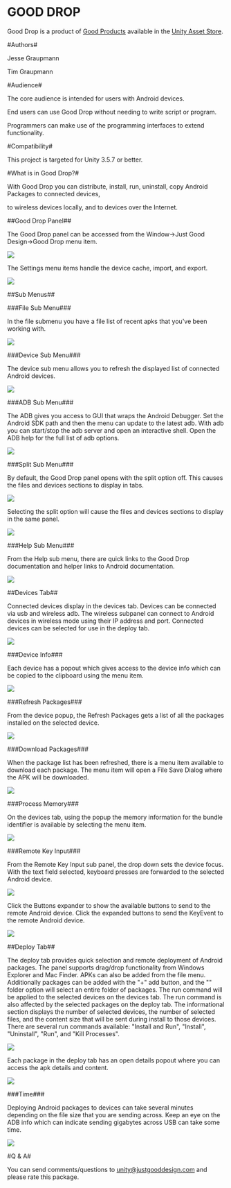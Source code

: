 GOOD DROP
===

Good Drop is a product of [Good Products](README.md) available in the [Unity Asset Store](https://www.assetstore.unity3d.com/#/content/5424).


#Authors#

Jesse Graupmann

Tim Graupmann


#Audience#

The core audience is intended for users with Android devices.

End users can use Good Drop without needing to write script or program.

Programmers can make use of the programming interfaces to extend functionality.


#Compatibility#

This project is targeted for Unity 3.5.7 or better.


#What is in Good Drop?#

With Good Drop you can distribute, install, run, uninstall, copy Android Packages to connected devices,

to wireless devices locally, and to devices over the Internet.

##Good Drop Panel##

The Good Drop panel can be accessed from the Window->Just Good Design->Good Drop menu item.

<img src="http://d3j5vwomefv46c.cloudfront.net/photos/large/788463715.png?1373238943"/>

The Settings menu items handle the device cache, import, and export.

<img src="http://d3j5vwomefv46c.cloudfront.net/photos/large/788466787.png?1373240063"/>

##Sub Menus##

###File Sub Menu###

In the file submenu you have a file list of recent apks that you've been working with.

<img src="http://d3j5vwomefv46c.cloudfront.net/photos/large/788466259.png?1373239878"/>

###Device Sub Menu###

The device sub menu allows you to refresh the displayed list of connected Android devices.

<img src="http://d3j5vwomefv46c.cloudfront.net/photos/large/788468551.png?1373240732"/>

###ADB Sub Menu###

The ADB gives you access to GUI that wraps the Android Debugger. Set the Android SDK path and then the menu can update to the latest adb. With adb you can start/stop the adb server and open an interactive shell. Open the ADB help for the full list of adb options.

<img src="http://d3j5vwomefv46c.cloudfront.net/photos/large/788469064.png?1373240924"/>

###Split Sub Menu###

By default, the Good Drop panel opens with the split option off. This causes the files and devices sections to display in tabs.

<img src="http://d3j5vwomefv46c.cloudfront.net/photos/large/788464225.png?1373239135"/>

Selecting the split option will cause the files and devices sections to display in the same panel.

<img src="http://d3j5vwomefv46c.cloudfront.net/photos/large/788464662.png?1373239303"/>

###Help Sub Menu###

From the Help sub menu, there are quick links to the Good Drop documentation and helper links to Android documentation.

<img src="http://d3j5vwomefv46c.cloudfront.net/photos/large/788469590.png?1373241136"/>

##Devices Tab##

Connected devices display in the devices tab. Devices can be connected via usb and wireless adb. The wireless subpanel can connect to Android devices in wireless mode using their IP address and port. Connected devices can be selected for use in the deploy tab.

<img src="http://d3j5vwomefv46c.cloudfront.net/photos/large/788474831.png?1373243173"/>

###Device Info###

Each device has a popout which gives access to the device info which can be copied to the clipboard using the menu item.

<img src="http://d3j5vwomefv46c.cloudfront.net/photos/large/788476660.png?1373243837"/>

###Refresh Packages###

From the device popup, the Refresh Packages gets a list of all the packages installed on the selected device.

<img src="http://d3j5vwomefv46c.cloudfront.net/photos/large/788477414.png?1373244119"/>

###Download Packages###

When the package list has been refreshed, there is a menu item available to download each package. The menu item will open a File Save Dialog where the APK will be downloaded.

<img src="http://d3j5vwomefv46c.cloudfront.net/photos/large/788478861.png?1373244663"/>

###Process Memory###

On the devices tab, using the popup the memory information for the bundle identifier is available by selecting the menu item.

<img src="http://d3j5vwomefv46c.cloudfront.net/photos/large/788480736.png?1373245343"/>

###Remote Key Input###

From the Remote Key Input sub panel, the drop down sets the device focus. With the text field selected, keyboard presses are forwarded to the selected Android device.

<img src="http://d3j5vwomefv46c.cloudfront.net/photos/large/788482947.png?1373246145"/>

Click the Buttons expander to show the available buttons to send to the remote Android device. Click the expanded buttons to send the KeyEvent to the remote Android device.

<img src="http://d3j5vwomefv46c.cloudfront.net/photos/large/788483659.png?1373246388"/>

##Deploy Tab##

The deploy tab provides quick selection and remote deployment of Android packages. The panel supports drag/drop functionality from Windows Explorer and Mac Finder. APKs can also be added from the file menu. Additionally packages can be added with the "+" add button, and the "\" folder option will select an entire folder of packages. The run command will be applied to the selected devices on the devices tab. The run command is also affected by the selected packages on the deploy tab. The informational section displays the number of selected devices, the number of selected files, and the content size that will be sent during install to those devices. There are several run commands available: "Install and Run", "Install", "Uninstall", "Run", and "Kill Processes".

<img src="http://d3j5vwomefv46c.cloudfront.net/photos/large/788484768.png?1373246760"/>

Each package in the deploy tab has an open details popout where you can access the apk details and content.

<img src="http://d3j5vwomefv46c.cloudfront.net/photos/large/788541091.png?1373265077"/>

###Time###

Deploying Android packages to devices can take several minutes depending on the file size that you are sending across. Keep an eye on the ADB info which can indicate sending gigabytes across USB can take some time.

<img src="http://d3j5vwomefv46c.cloudfront.net/photos/large/788503247.png?1373252884"/>

#Q & A#

You can send comments/questions to unity@justgooddesign.com and please rate this package.
